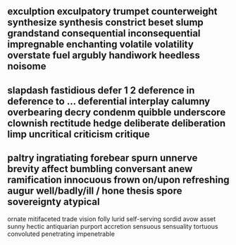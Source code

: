 exculption
exculpatory
trumpet
counterweight
synthesize
synthesis
constrict
beset
slump
grandstand
consequential  inconsequential
impregnable
enchanting
volatile  volatility
overstate
fuel
argubly
handiwork
heedless
noisome
---
slapdash
fastidious
defer 1 2
deference
in deference to ...
deferential
interplay
calumny
overbearing
decry  condenm
quibble
underscore
clownish
rectitude
hedge
deliberate   deliberation
limp
uncritical
criticism
critique
---
paltry
ingratiating
forebear
spurn
unnerve
brevity
affect
bumbling
conversant
anew
ramification
innocuous
frown on/upon
refreshing
augur well/badly/ill /
hone
thesis
spore
sovereignty
atypical
---
ornate
mitifaceted
trade
vision
folly
lurid
self-serving
sordid
avow
asset
sunny
hectic
antiquarian
purport
accretion
sensuous
sensuality
tortuous  convoluted
penetrating
impenetrable

